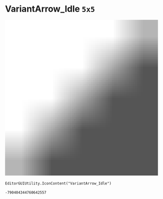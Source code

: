 # VariantArrow_Idle `5x5`
<img src="/img/VariantArrow_Idle.png" width=512 height=512>

``` CSharp
EditorGUIUtility.IconContent("VariantArrow_Idle")
```
```
-790404344760642557
```
